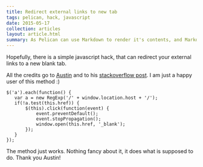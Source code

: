 ```yaml
---
title: Redirect external links to new tab
tags: pelican, hack, javascript
date: 2015-05-17
collection: articles
layout: article.html
summary: As Pelican can use Markdown to render it's contents, and Markdown doesn't support control over the hyperlink target attribute, you were forced to write your external links and references manually. Or not?
---
```


Hopefully, there is a simple javascript hack, that can redirect your external
links to a new blank tab.

All the credits go to [Austin](http://stackoverflow.com/users/1504966/austin)
and to his [stackoverflow post](http://stackoverflow.com/a/11597448). I am just
a happy user of this method :)

```
$('a').each(function() {
   var a = new RegExp('/' + window.location.host + '/');
   if(!a.test(this.href)) {
       $(this).click(function(event) {
           event.preventDefault();
           event.stopPropagation();
           window.open(this.href, '_blank');
       });
   }
});
```

The method just works. Nothing fancy about it, it does what is supposed to do.
Thank you Austin!
